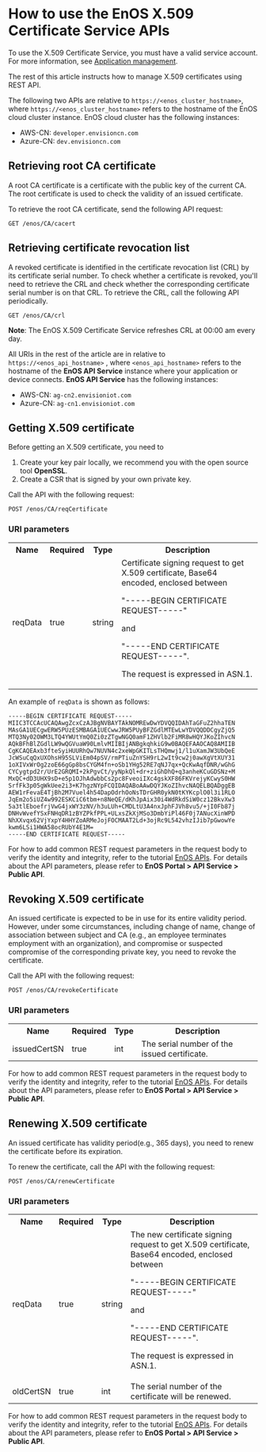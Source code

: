# How to use the EnOS X.509 Certificate Service APIs

To use the X.509 Certificate Service, you must have a valid service account. For more information, see [Application management](https://docs.envisioniot.com/docs/app-development/en/latest/app_mgmt/app_mgmt_overview).

The rest of this article instructs how to manage X.509 certificates using REST API.

The following two APIs are relative to `https://<enos_cluster_hostname>`, where `https://<enos_cluster_hostname>` refers to the hostname of the EnOS cloud cluster instance. EnOS cloud cluster has the following instances:

- AWS-CN: `developer.envisioncn.com`
- Azure-CN: `dev.envisioncn.com`

## Retrieving root CA certificate

A root CA certificate is a certificate with the public key of the current CA. The root certificate is used to check the validity of an issued certificate.

To retrieve the root CA certificate, send the following API request:

```
GET /enos/CA/cacert
```

## Retrieving certificate revocation list

A revoked certificate is identified in the certificate revocation list (CRL) by its certificate serial number. To check whether a certificate is revoked, you'll need to retrieve the CRL and check whether the corresponding certificate serial number is on that CRL. To retrieve the CRL, call the following API periodically.

```
GET /enos/CA/crl
```

**Note**: The EnOS X.509 Certificate Service refreshes CRL at 00:00 am every day.

All URIs in the rest of the article are in relative to `https://<enos_api_hostname>` , where `<enos_api_hostname>` refers to the hostname of the **EnOS API Service** instance where your application or device connects. **EnOS API Service**  has the following instances:

- AWS-CN: `ag-cn2.envisioniot.com`
- Azure-CN: `ag-cn1.envisioniot.com`

## Getting X.509 certificate

Before getting an X.509 certificate, you need to
1. Create your key pair locally, we recommend you with the open source tool **OpenSSL**.
2. Create a CSR that is signed by your own private key.

Call the API with the following request:

  ```
  POST /enos/CA/reqCertificate
  ```

### URI parameters

   <table>
      <tr>
        <th>Name</th>
        <th>Required</th>
        <th>Type</th>
        <th>Description</th>
      </tr>
      <tr>
        <td>reqData</td>
        <td>true</td>
        <td>string</td>
        <td>Certificate signing request to get X.509 certificate, Base64 encoded, enclosed between <P>"-----BEGIN CERTIFICATE REQUEST-----"</p> and <p>"-----END CERTIFICATE REQUEST-----".<p> The request is expressed in ASN.1.</td>
      </tr>
    </table>

An example of `reqData` is shown as follows:

    -----BEGIN CERTIFICATE REQUEST-----
    MIIC3TCCAcUCAQAwgZcxCzAJBgNVBAYTAkNOMREwDwYDVQQIDAhTaGFuZ2hhaTEN
    MAsGA1UECgwERW5PUzESMBAGA1UECwwJRW5PUyBFZGdlMTEwLwYDVQQDDCgyZjQ5
    MTQ3Ny02OWM3LTQ4YWUtYmQ0Zi0zZTgwNGQ0amF1ZHVlb2FiMR8wHQYJKoZIhvcN
    AQkBFhBlZGdlLW9wQGVuaW90LmlvMIIBIjANBgkqhkiG9w0BAQEFAAOCAQ8AMIIB
    CgKCAQEAxb3fteSyiHUURhQw7NUVN4c2xeWpGKITLsTHQmwj1/l1uXamJW3UbQeE
    JcWSuCqQxUXOhsH95SLViEm04pSV/rmPTiuZnYSH9rL2wIt9cw2j0awXgVtXUY31
    1oXIVxWrOg2zoE66gGp8bsCYGM4fn+oSb1YHg52RE7qNJ7qx+QcKwAqfDNR/wGhG
    CYCygtpd2r/UrE2GRQMI+2kPgvCt/yyNpkQl+dr+ziGhDhQ+q3anheKCuGDSNz+M
    MxQC+dD3UHX9sD+e5p1OJhAdwbbCs2pc8FveoiIXc4gskXF86FKVrejyKCwyS0HW
    SrfFk3p05gWkUee2i3+K7hgzNYpFCQIDAQABoAAwDQYJKoZIhvcNAQELBQADggEB
    AEW1rFevaE4TjBh2M7Vuel4h54DapOdrhOoNsTDrGHR0ykN0tKYKcplO0l3i1RLO
    JqEm2o5iUZ4w992ESKCiC6tbm+n8NeQE/dKhJpAix30i4WdRkdSiW0cz12BkvXw3
    5a3tlEboefrjVwG4jxWY3zNV/h3uLUh+CMDLtU3A4nxJphFJVh8vu5/+jI0Fb87j
    DNHvWvefYSxFNHqDR1zBYZPkfPPL+ULxsZkXjMSo3DmbYiPl46F0j7ANucXinWPD
    NhXXvqx62VjYxpY4HHYZoARMeJojFOCMAAT2Ld+3ojRc9L542vhzIJib7pGwowYe
    kwm6LSi1HWA58ocRUbY4E1M=
    -----END CERTIFICATE REQUEST-----


For how to add common REST request parameters in the request body to verify the identity and integrity, refer to the tutorial [EnOS APIs](https://docs.envisioniot.com/docs/enos-tutorials/en/latest/application_development/try/module_4.html). For details about the API parameters, please refer to **EnOS Portal > API Service > Public API**.
<!--@huangzhi, are the APIs available as part of public API now? Are you sure the link is correct? This is a tutorial. -->

## Revoking X.509 certificate

An issued certificate is expected to be in use for its entire validity period. However, under some circumstances, including change of name, change of association between subject and CA (e.g., an employee terminates employment with an organization), and compromise or suspected compromise of the corresponding private key, you need to revoke the certificate.

Call the API with the following request:

  ```
  POST /enos/CA/revokeCertificate
  ```

### URI parameters

<table>
  <tr>
    <th>Name</th>
    <th>Required</th>
    <th>Type</th>
    <th>Description</th>
  </tr>
  <tr>
    <td>issuedCertSN</td>
    <td>true</td>
    <td>int</td>
    <td>The serial number of the issued certificate.</td>
  </tr>
</table>

For how to add common REST request parameters in the request body to verify the identity and integrity, refer to the tutorial [EnOS APIs](https://docs.envisioniot.com/docs/enos-tutorials/en/latest/application_development/try/module_4.html). For details about the API parameters, please refer to **EnOS Portal > API Service > Public API**.
<!--@huangzhi, are the APIs available as part of public API now? Are you sure the link is correct? This is a tutorial. -->

## Renewing X.509 certificate

An issued certificate has validity period(e.g., 365 days), you need to renew the certificate before its expiration.

To renew the certificate, call the API with the following request:

  ```
  POST /enos/CA/renewCertificate
  ```

### URI parameters

<table>
  <tr>
    <th>Name</th>
    <th>Required</th>
    <th>Type</th>
    <th>Description</th>
  </tr>
  <tr>
    <td>reqData</td>
    <td>true</td>
    <td>string</td>
    <td>The new certificate signing request to get X.509 certificate, Base64 encoded, enclosed between <P>"-----BEGIN CERTIFICATE REQUEST-----"</p> and <p>"-----END CERTIFICATE REQUEST-----".<p> The request is expressed in ASN.1.</td>
  </tr>
  <tr>
    <td>oldCertSN</td>
    <td>true</td>
    <td>int</td>
    <td>The serial number of the certificate will be renewed.</td>
  </tr>
</table>

For how to add common REST request parameters in the request body to verify the identity and integrity, refer to the tutorial [EnOS APIs](https://docs.envisioniot.com/docs/enos-tutorials/en/latest/application_development/try/module_4.html). For details about the API parameters, please refer to **EnOS Portal > API Service > Public API**.
